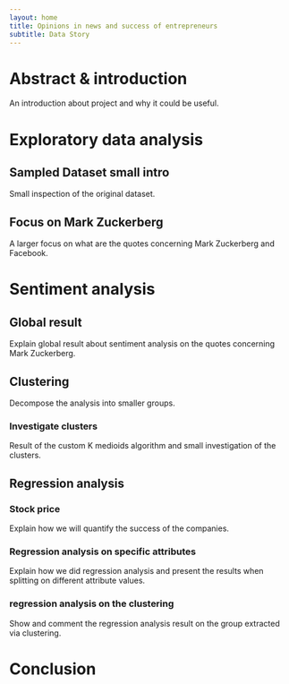 ```yaml
---
layout: home
title: Opinions in news and success of entrepreneurs
subtitle: Data Story
---
```


# Abstract & introduction
An introduction about project and why it could be useful.
# Exploratory data analysis
## Sampled Dataset small intro
Small inspection of the original dataset.
## Focus on Mark Zuckerberg
A larger focus on what are the quotes concerning Mark Zuckerberg and Facebook.

# Sentiment analysis 
## Global result
Explain global result about sentiment analysis on the quotes concerning Mark Zuckerberg.
## Clustering
Decompose the analysis into smaller groups.
### Investigate clusters
Result of the custom K medioids algorithm and small investigation of the clusters.
## Regression analysis
### Stock price
Explain how we will quantify the success of the companies.
### Regression analysis on specific attributes
Explain how we did regression analysis and present the results when splitting on different attribute values.
### regression analysis on the clustering
Show and comment the regression analysis result on the group extracted via clustering.

# Conclusion

